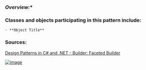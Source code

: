 ### *Overview:**

### **Classes and objects participating in this pattern include:**

	- **Object Title**

### **Sources:**
[Design Patterns in C# and .NET - Builder: Faceted Builder](https://www.udemy.com/course/design-patterns-csharp-dotnet/)

[![image](https://github.com/nicholasrwx/GangOfFourPatterns/blob/main/Imgs/back-arrow_1f519.png)](https://github.com/nicholasrwx/GangOfFourPatterns/tree/main)
